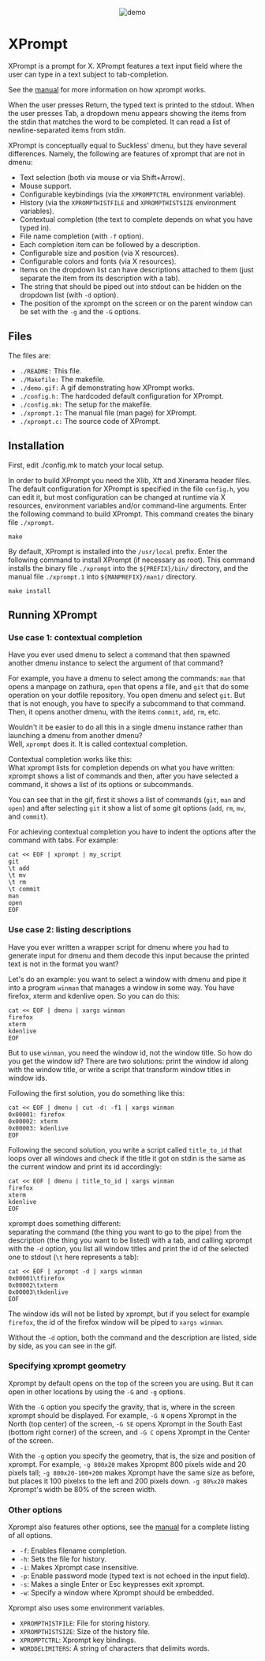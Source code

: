 <p align="center">
  <img src="/demo.gif", title="demo"/>
</p>

# XPrompt

XPrompt is a prompt for X.
XPrompt features a text input field where the user can type in a text
subject to tab-completion.

See the [manual](https://github.com/phillbush/xprompt/wiki) for more information on how xprompt works.

When the user presses Return, the typed text is printed to the stdout.
When the user presses Tab, a dropdown menu appears showing the items
from the stdin that matches the word to be completed.  It can read a
list of newline-separated items from stdin.

XPrompt is conceptually equal to Suckless' dmenu, but they have several
differences.  Namely, the following are features of xprompt that are not
in dmenu:

* Text selection (both via mouse or via Shift+Arrow).
* Mouse support.
* Configurable keybindings (via the `XPROMPTCTRL` environment variable).
* History (via the `XPROMPTHISTFILE` and `XPROMPTHISTSIZE` environment
  variables).
* Contextual completion (the text to complete depends on what you have
  typed in).
* File name completion (with `-f` option).
* Each completion item can be followed by a description.
* Configurable size and position (via X resources).
* Configurable colors and fonts (via X resources).
* Items on the dropdown list can have descriptions attached to them
  (just separate the item from its description with a tab).
* The string that should be piped out into stdout can be hidden on the
  dropdown list (with `-d` option).
* The position of the xprompt on the screen or on the parent window can
  be set with the `-g` and the `-G` options.


## Files

The files are:

* `./README:`      This file.
* `./Makefile:`    The makefile.
* `./demo.gif:`    A gif demonstrating how XPrompt works.
* `./config.h:`    The hardcoded default configuration for XPrompt.
* `./config.mk:`   The setup for the makefile.
* `./xprompt.1:`   The manual file (man page) for XPrompt.
* `./xprompt.c:`   The source code of XPrompt.


## Installation

First, edit ./config.mk to match your local setup.

In order to build XPrompt you need the Xlib, Xft and Xinerama header files.
The default configuration for XPrompt is specified in the file `config.h`,
you can edit it, but most configuration can be changed at runtime via
X resources, environment variables and/or command-line arguments.
Enter the following command to build XPrompt.  This command creates the
binary file `./xprompt`.

	make

By default, XPrompt is installed into the `/usr/local` prefix.  Enter the
following command to install XPrompt (if necessary as root).  This command
installs the binary file `./xprompt` into the `${PREFIX}/bin/` directory, and
the manual file `./xprompt.1` into `${MANPREFIX}/man1/` directory.

	make install


## Running XPrompt


### Use case 1: contextual completion

Have you ever used dmenu to select a command that then spawned another
dmenu instance to select the argument of that command?

For example, you have a dmenu to select among the commands:
`man` that opens a manpage on zathura,
`open` that opens a file,
and `git` that do some operation on your dotfile repository.
You open dmenu and select `git`.
But that is not enough, you have to specify a subcommand to that command.
Then, it opens another dmenu, with the items `commit`, `add`, `rm`, etc.

Wouldn't it be easier to do all this in a single dmenu instance
rather than launching a dmenu from another dmenu?  
Well, `xprompt` does it. It is called contextual completion.

Contextual completion works like this:  
What xprompt lists for completion depends on what you have written:
xprompt shows a list of commands and then, after you have selected a command,
it shows a list of its options or subcommands.

You can see that in the gif, first it shows a list of commands (`git`,
`man` and `open`) and after selecting `git` it show a list of some git
options (`add`, `rm`, `mv`, and `commit`).

For achieving contextual completion you have to indent the options after
the command with tabs.  For example:

```
cat << EOF | xprompt | my_script
git
\t add
\t mv
\t rm
\t commit
man
open
EOF
```


### Use case 2: listing descriptions

Have you ever written a wrapper script for dmenu where you had to
generate input for dmenu and them decode this input because the printed
text is not in the format you want?

Let's do an example:
you want to select a window with dmenu and pipe it into a program
`winman` that manages a window in some way.  You have firefox, xterm and
kdenlive open. So you can do this:

```
cat << EOF | dmenu | xargs winman
firefox
xterm
kdenlive
EOF
```

But to use `winman`, you need the window id, not the window title.
So how do you get the window id? There are two solutions:
print the window id along with the window title,
or write a script that transform window titles in window ids.

Following the first solution, you do something like this:

```
cat << EOF | dmenu | cut -d: -f1 | xargs winman
0x00001: firefox
0x00002: xterm
0x00003: kdenlive
EOF
```

Following the second solution, you write a script called `title_to_id`
that loops over all windows and check if the title it got on stdin is
the same as the current window and print its id accordingly:

```
cat << EOF | dmenu | title_to_id | xargs winman
firefox
xterm
kdenlive
EOF
```

xprompt does something different:  
separating the command (the thing you want to go to the pipe)
from the description (the thing you want to be listed) with a tab,
and calling xprompt with the `-d` option,
you list all window titles and print the id of the selected one to
stdout (`\t` here represents a tab):

```
cat << EOF | xprompt -d | xargs winman
0x00001\tfirefox
0x00002\txterm
0x00003\tkdenlive
EOF
```

The window ids will not be listed by xprompt,
but if you select for example `firefox`,
the id of the firefox window will be piped to `xargs winman`.

Without the `-d` option, both the command and the description are listed,
side by side, as you can see in the gif.


### Specifying xprompt geometry

Xprompt by default opens on the top of the screen you are using.
But it can open in other locations by using the `-G` and `-g` options.

With the `-G` option you specify the gravity, that is, where in the
screen xprompt should be displayed.
For example, `-G N` opens Xprompt in the North (top center) of the screen,
`-G SE` opens Xprompt in the South East (bottom right corner) of the screen,
and `-G C` opens Xprompt in the Center of the screen.

With the `-g` option you specify the geometry, that is, the size and position of xprompt.
For example, `-g 800x20` makes Xpropmt 800 pixels wide and 20 pixels tall;
`-g 800x20-100+200` makes Xprompt have the same size as before,
but places it 100 pixelxs to the left and 200 pixels down.
`-g 80%x20` makes Xprompt's width be 80% of the screen width.


### Other options

Xprompt also features other options,
see the [manual](https://github.com/phillbush/xprompt/wiki) for a complete listing of all options.

* `-f`: Enables filename completion.
* `-h`: Sets the file for history.
* `-i`: Makes Xprompt case insensitive.
* `-p`: Enable password mode (typed text is not echoed in the input field).
* `-s`: Makes a single Enter or Esc keypresses exit xprompt.
* `-w`: Specify a window where Xprompt should be embedded.

Xprompt also uses some environment variables.

* `XPROMPTHISTFILE`: File for storing history.
* `XPROMPTHISTSIZE`: Size of the history file.
* `XPROMPTCTRL`:     Xprompt key bindings.
* `WORDDELIMITERS`:  A string of characters that delimits words.
